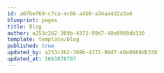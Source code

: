 ```yaml
---
id: a67bef60-c7ca-4c66-a4b0-a34aa4d2a3a6
blueprint: pages
title: Blog
author: a253c262-369b-4372-99d7-40e0989db330
template: template/blog
published: true
updated_by: a253c262-369b-4372-99d7-40e0989db330
updated_at: 1661078787
---
```

